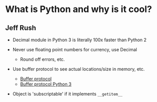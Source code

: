 # What is Python and why is it cool?

## Jeff Rush

- Decimal module in Python 3 is literally 100x faster than Python 2
- Never use floating point numbers for currency, use Decimal
    - Round off errors, etc.

- Use buffer protocol to see actual locations/size in memory, etc.
    - [Buffer protocol](http://python.readthedocs.org/en/v2.7.2/c-api/buffer.html#bufferobjects)
    - [Buffer protocol Python 3](http://docs.python.org/dev/c-api/buffer.html)

- Object is 'subscriptable' if it implements `__getitem__`

